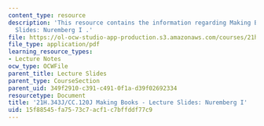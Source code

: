 ```yaml
---
content_type: resource
description: 'This resource contains the information regarding Making Books - Lecture
  Slides: Nuremberg I .'
file: https://ol-ocw-studio-app-production.s3.amazonaws.com/courses/21h-343j-making-books-the-renaissance-and-today-spring-2016/15f88545fa7573c7acf1c7bffddf77c9_MIT21H_343JS16_NuremI.pdf
file_type: application/pdf
learning_resource_types:
- Lecture Notes
ocw_type: OCWFile
parent_title: Lecture Slides
parent_type: CourseSection
parent_uid: 349f2910-c391-c491-0f1a-d39f02692334
resourcetype: Document
title: '21H.343J/CC.120J Making Books - Lecture Slides: Nuremberg I'
uid: 15f88545-fa75-73c7-acf1-c7bffddf77c9
---
```

